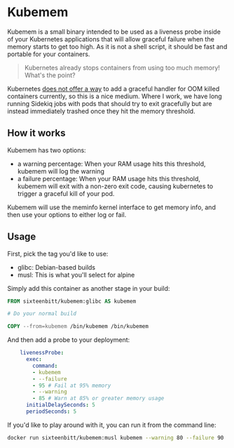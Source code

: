 # Kubemem
Kubemem is a small binary intended to be used as a liveness probe inside of your
Kubernetes applications that will allow graceful failure when the memory starts
to get too high. As it is not a shell script, it should be fast and portable for
your containers.

> Kubernetes already stops containers from using too much memory! What's the point?

Kubernetes [does not offer a way](https://github.com/kubernetes/kubernetes/issues/40157)
to add a graceful handler for OOM killed containers currently, so this is a nice medium.
Where I work, we have long running Sidekiq jobs with pods that should try to exit
gracefully but are instead immediately trashed once they hit the memory threshold.

## How it works

Kubemem has two options:

* a warning percentage: When your RAM usage hits this threshold, kubemem will log the warning
* a failure percentage: When your RAM usage hits this threshold, kubemem will exit with
  a non-zero exit code, causing kubernetes to trigger a graceful kill of your pod.

Kubemem will use the meminfo kernel interface to get memory info, and then use your options
to either log or fail.

## Usage

First, pick the tag you'd like to use:

* glibc: Debian-based builds
* musl: This is what you'll select for alpine

Simply add this container as another stage in your build:

```Dockerfile
FROM sixteenbitt/kubemem:glibc AS kubemem

# Do your normal build

COPY --from=kubemem /bin/kubemem /bin/kubemem
```

And then add a probe to your deployment:

```yaml
	livenessProbe:
      exec:
        command:
        - kubemem
        - --failure
		- 95 # Fail at 95% memory
		- --warning
		- 85 # Warn at 85% or greater memory usage
      initialDelaySeconds: 5
      periodSeconds: 5
```

If you'd like to play around with it, you can run it from the command line:

```sh
docker run sixteenbitt/kubemem:musl kubemem --warning 80 --failure 90
```
